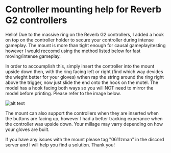 # Controller mounting help for Reverb G2 controllers

Hello!
Due to the massive ring on the Reverb G2 controllers, I added a hook on top on the controller holder to secure your controller during intense gameplay.
The mount is more than tight enough for causal gameplay/testing however I would reccomd using the method listed below for fast moving/intense gameplay.

In order to accoumplish this, simply insert the controller into the mount upside down then, with the ring facing left or right (find which way devides the wieght better for your gloves) wthen rap the string around the ring right above the trigger, now just slide the end onto the hook on the motel. The model has a hook facing both ways so you will NOT need to mirror the model before printing. 
Please refer to the image below.

![alt text](https://cdn.discordapp.com/attachments/852578884482498591/928504805763194931/unknown.png "Title")

The mount can also support the controllers when they are inserted when the buttons are facing up, however I had a better tracking experance when the controller was upside down. Your millage may varry depending on how your gloves are built.

If you have any issues with the mount please tag "0611zman" in the discord server and I will help you find a solution. Thank you!
